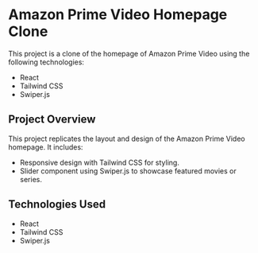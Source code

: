 # Amazon Prime Video Homepage Clone

This project is a clone of the homepage of Amazon Prime Video using the following technologies:

- React
- Tailwind CSS
- Swiper.js

## Project Overview

This project replicates the layout and design of the Amazon Prime Video homepage. It includes:

- Responsive design with Tailwind CSS for styling.
- Slider component using Swiper.js to showcase featured movies or series.

## Technologies Used

- React
- Tailwind CSS
- Swiper.js
